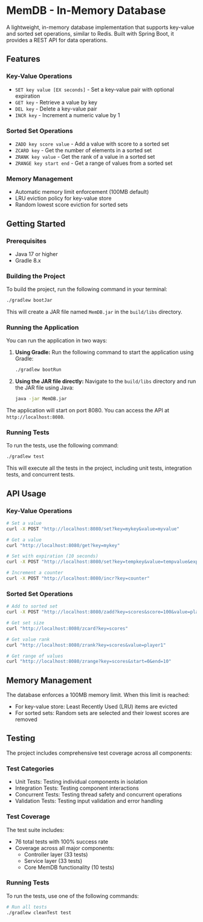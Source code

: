 # MemDB - In-Memory Database

A lightweight, in-memory database implementation that supports key-value and sorted set operations, similar to Redis. Built with Spring Boot, it provides a REST API for data operations.

## Features

### Key-Value Operations
- `SET key value [EX seconds]` - Set a key-value pair with optional expiration
- `GET key` - Retrieve a value by key
- `DEL key` - Delete a key-value pair
- `INCR key` - Increment a numeric value by 1

### Sorted Set Operations
- `ZADD key score value` - Add a value with score to a sorted set
- `ZCARD key` - Get the number of elements in a sorted set
- `ZRANK key value` - Get the rank of a value in a sorted set
- `ZRANGE key start end` - Get a range of values from a sorted set

### Memory Management
- Automatic memory limit enforcement (100MB default)
- LRU eviction policy for key-value store
- Random lowest score eviction for sorted sets

## Getting Started

### Prerequisites
- Java 17 or higher
- Gradle 8.x

### Building the Project
To build the project, run the following command in your terminal:

```bash
./gradlew bootJar
```

This will create a JAR file named `MemDB.jar` in the `build/libs` directory.

### Running the Application

You can run the application in two ways:

1. **Using Gradle:**
   Run the following command to start the application using Gradle:

   ```bash
   ./gradlew bootRun
   ```

2. **Using the JAR file directly:**
   Navigate to the `build/libs` directory and run the JAR file using Java:

   ```bash
   java -jar MemDB.jar
   ```

The application will start on port 8080. You can access the API at `http://localhost:8080`.

### Running Tests
To run the tests, use the following command:

```bash
./gradlew test
```

This will execute all the tests in the project, including unit tests, integration tests, and concurrent tests.

## API Usage

### Key-Value Operations
```bash
# Set a value
curl -X POST "http://localhost:8080/set?key=mykey&value=myvalue"

# Get a value
curl "http://localhost:8080/get?key=mykey"

# Set with expiration (10 seconds)
curl -X POST "http://localhost:8080/set?key=tempkey&value=tempvalue&expiry=10"

# Increment a counter
curl -X POST "http://localhost:8080/incr?key=counter"
```

### Sorted Set Operations
```bash
# Add to sorted set
curl -X POST "http://localhost:8080/zadd?key=scores&score=100&value=player1"

# Get set size
curl "http://localhost:8080/zcard?key=scores"

# Get value rank
curl "http://localhost:8080/zrank?key=scores&value=player1"

# Get range of values
curl "http://localhost:8080/zrange?key=scores&start=0&end=10"
```

## Memory Management

The database enforces a 100MB memory limit. When this limit is reached:
- For key-value store: Least Recently Used (LRU) items are evicted
- For sorted sets: Random sets are selected and their lowest scores are removed

## Testing

The project includes comprehensive test coverage across all components:

### Test Categories
- Unit Tests: Testing individual components in isolation
- Integration Tests: Testing component interactions
- Concurrent Tests: Testing thread safety and concurrent operations
- Validation Tests: Testing input validation and error handling

### Test Coverage
The test suite includes:
- 76 total tests with 100% success rate
- Coverage across all major components:
  - Controller layer (33 tests)
  - Service layer (33 tests)
  - Core MemDB functionality (10 tests)

### Running Tests
To run the tests, use one of the following commands:

```bash
# Run all tests
./gradlew cleanTest test

```
